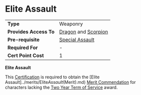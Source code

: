 # Elite Assault

|                        |                                                                       |
| ---------------------- | --------------------------------------------------------------------- |
| **Type**               | Weaponry                                                              |
| **Provides Access To** | [Dragon](../weapons/Dragon.md) and [Scorpion](../weapons/Scorpion.md) |
| **Pre-requisite**      | [Special Assault](Special_Assault.md)                                 |
| **Required For**       | \-                                                                    |
| **Cert Point Cost**    | 1                                                                     |

**Elite Assault**

This [Certification](Certification.md) is required to obtain the [Elite
Assault]../merits/Elite*Assault*(Merit).md)
[Merit Commendation](../merits/index.md) for characters lacking
the [Two Year Term of Service](../merits/Term_of_Service.md) award.
